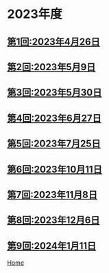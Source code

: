 # 2023年度

## [第1回:2023年4月26日](2023-04-26.md)
## [第2回:2023年5月9日](2023-05-09.md)
## [第3回:2023年5月30日](2023-05-30.md)
## [第4回:2023年6月27日](2023-06-27.md)
## [第5回:2023年7月25日](2023-07-25.md)
## [第6回:2023年10月11日](2023-10-11.md)
## [第7回:2023年11月8日](2023-11-08.md)
## [第8回:2023年12月6日](2023-12-06.md)
## [第9回:2024年1月11日](2024-01-11.md)

[Home](../index.md)